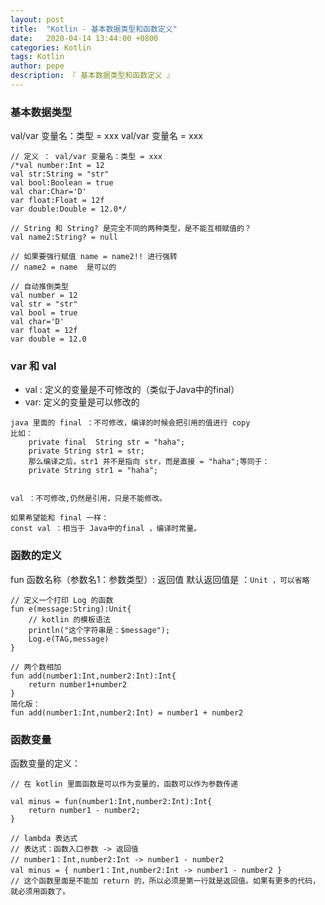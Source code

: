 ```yaml
---
layout: post
title:  "Kotlin - 基本数据类型和函数定义"
date:   2020-04-14 13:44:00 +0800
categories: Kotlin
tags: Kotlin
author: pepe
description: 『 基本数据类型和函数定义 』
---
```


### 基本数据类型
val/var 变量名：类型 = xxx
val/var 变量名 = xxx        
```
// 定义 ： val/var 变量名：类型 = xxx        
/*val number:Int = 12        
val str:String = "str"        
val bool:Boolean = true        
val char:Char='D'        
var float:Float = 12f        
var double:Double = 12.0*/  

// String 和 String? 是完全不同的两种类型，是不能互相赋值的？
val name2:String? = null

// 如果要强行赋值 name = name2!! 进行强转
// name2 = name  是可以的
      
// 自动推倒类型        
val number = 12        
val str = "str"        
val bool = true        
val char='D'        
var float = 12f        
var double = 12.0
```

### var 和 val

* val : 定义的变量是不可修改的（类似于Java中的final）
* var: 定义的变量是可以修改的

```
java 里面的 final ：不可修改，编译的时候会把引用的值进行 copy
比如：
	private final  String str = "haha";
	private String str1 = str;
	那么编译之后，str1 并不是指向 str，而是直接 = "haha";等同于：
	private String str1 = "haha";


val ：不可修改,仍然是引用，只是不能修改。

如果希望能和 final 一样：
const val ：相当于 Java中的final ，编译时常量。
```

### 函数的定义

fun 函数名称（参数名1：参数类型）: 返回值 
默认返回值是 ：`Unit ，可以省略`

```
// 定义一个打印 Log 的函数
fun e(message:String):Unit{    
	// kotlin 的模板语法
	println("这个字符串是：$message");
	Log.e(TAG,message)
}

// 两个数相加
fun add(number1:Int,number2:Int):Int{    
	return number1+number2
}
简化版：
fun add(number1:Int,number2:Int) = number1 + number2
```


### 函数变量
函数变量的定义：

```
// 在 kotlin 里面函数是可以作为变量的，函数可以作为参数传递

val minus = fun(number1:Int,number2:Int):Int{    
	return number1 - number2;
}

// lambda 表达式
// 表达式：函数入口参数 -> 返回值
// number1：Int,number2:Int -> number1 - number2
val minus = { number1：Int,number2:Int -> number1 - number2 }
// 这个函数里面是不能加 return 的，所以必须是第一行就是返回值。如果有更多的代码，就必须用函数了。
```














